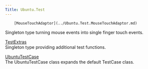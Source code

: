 ```yaml
---
Title: Ubuntu.Test
---
```

        [MouseTouchAdaptor](../Ubuntu.Test.MouseTouchAdaptor.md)  
Singleton type turning mouse events into single finger touch events.

[TestExtras](../Ubuntu.Test.TestExtras.md)  
Singleton type providing additional test functions.

[UbuntuTestCase](../Ubuntu.Test.UbuntuTestCase.md)  
The UbuntuTestCase class expands the default TestCase class.

